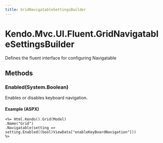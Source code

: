 ```yaml
---
title: GridNavigatableSettingsBuilder
---
```


# Kendo.Mvc.UI.Fluent.GridNavigatableSettingsBuilder
Defines the fluent interface for configuring Navigatable




## Methods


### Enabled(System.Boolean)
Enables or disables keyboard navigation.




#### Example (ASPX)
    <%= Html.Kendo().Grid(Model)
    .Name("Grid")
    .Navigatable(setting => setting.Enabled((bool)ViewData["enableKeyBoardNavigation"]))
    %>



